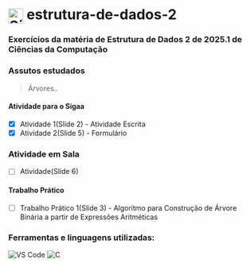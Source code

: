 <h1>
  <img src="https://cdn.jsdelivr.net/gh/devicons/devicon/icons/c/c-original.svg" alt="Símbolo C" width="30" style="vertical-align: middle;">
  estrutura-de-dados-2
</h1>

### Exercícios da matéria de Estrutura de Dados 2 de 2025.1 de Ciências da Computação

### Assutos estudados
>Árvores..

#### Atividade para o Sigaa
- [x] Atividade 1(Slide 2) - Atividade Escrita
- [x] Atividade 2(Slide 5) - Formulário

### Atividade em Sala
- [ ] Atividade(Slide 6)

#### Trabalho Prático
- [ ] Trabalho Prático 1(Slide 3) - Algoritmo para Construção de Árvore Binária a partir de Expressões Aritméticas

### Ferramentas e linguagens utilizadas:
<div>
  <img src="https://img.shields.io/badge/-VS%20Code-007ACC?logo=visual-studio-code&logoColor=white&style=flat" alt="VS Code">
  <img src="https://img.shields.io/badge/-C-00599C?logo=c&logoColor=white&style=flat" alt="C">
</div>
